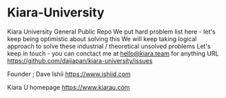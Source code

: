 # Kiara-University
Kiara University General Public Repo
We put hard problem list here - let's keep being optimistic about solving this
We will keep taking logical approach to solve these industrial / theoretical unsolved problems 
Let's keep in touch - you can conctact me at hello@kiara.team for anything 
URL
https://github.com/daijapan/kiara-university/issues

Founder ; Dave Ishii 
https://www.ishiid.com

Kiara U homepage
https://www.kiarau.com
